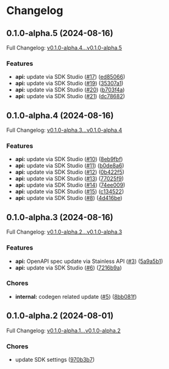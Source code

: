 # Changelog

## 0.1.0-alpha.5 (2024-08-16)

Full Changelog: [v0.1.0-alpha.4...v0.1.0-alpha.5](https://github.com/layerswap/layerswap-sdk/compare/v0.1.0-alpha.4...v0.1.0-alpha.5)

### Features

* **api:** update via SDK Studio ([#17](https://github.com/layerswap/layerswap-sdk/issues/17)) ([ed85066](https://github.com/layerswap/layerswap-sdk/commit/ed85066443e89f5141dd77a3c881745bc189dc6e))
* **api:** update via SDK Studio ([#19](https://github.com/layerswap/layerswap-sdk/issues/19)) ([35307a1](https://github.com/layerswap/layerswap-sdk/commit/35307a181c4bf9a1b1c63b5a45906f20aa1662d2))
* **api:** update via SDK Studio ([#20](https://github.com/layerswap/layerswap-sdk/issues/20)) ([b703f4a](https://github.com/layerswap/layerswap-sdk/commit/b703f4a45e72c55db29e3de97029afe57fa1cb69))
* **api:** update via SDK Studio ([#21](https://github.com/layerswap/layerswap-sdk/issues/21)) ([dc78682](https://github.com/layerswap/layerswap-sdk/commit/dc7868268fdc84c2bf0465bca22e4422e2659934))

## 0.1.0-alpha.4 (2024-08-16)

Full Changelog: [v0.1.0-alpha.3...v0.1.0-alpha.4](https://github.com/layerswap/layerswap-sdk/compare/v0.1.0-alpha.3...v0.1.0-alpha.4)

### Features

* **api:** update via SDK Studio ([#10](https://github.com/layerswap/layerswap-sdk/issues/10)) ([8eb9fbf](https://github.com/layerswap/layerswap-sdk/commit/8eb9fbf027634fc01a1e14cdb8dd8964d42f3e6e))
* **api:** update via SDK Studio ([#11](https://github.com/layerswap/layerswap-sdk/issues/11)) ([b0de8a6](https://github.com/layerswap/layerswap-sdk/commit/b0de8a60ca78b891905fc01afd4ba85b669cbe33))
* **api:** update via SDK Studio ([#12](https://github.com/layerswap/layerswap-sdk/issues/12)) ([0b422f5](https://github.com/layerswap/layerswap-sdk/commit/0b422f551c221f3a8fe7916355a0d90e36b8f866))
* **api:** update via SDK Studio ([#13](https://github.com/layerswap/layerswap-sdk/issues/13)) ([77025f9](https://github.com/layerswap/layerswap-sdk/commit/77025f93a5c0368f9f46237506f572961e7e2955))
* **api:** update via SDK Studio ([#14](https://github.com/layerswap/layerswap-sdk/issues/14)) ([74ee009](https://github.com/layerswap/layerswap-sdk/commit/74ee009dc48db03fe46f89c1522686f0bfd80dcb))
* **api:** update via SDK Studio ([#15](https://github.com/layerswap/layerswap-sdk/issues/15)) ([c134522](https://github.com/layerswap/layerswap-sdk/commit/c1345223d1498199bc8d48d6dc5669302e3ccdbc))
* **api:** update via SDK Studio ([#8](https://github.com/layerswap/layerswap-sdk/issues/8)) ([4d416be](https://github.com/layerswap/layerswap-sdk/commit/4d416be2fda708c2486f5849b3af7d6fe42f02be))

## 0.1.0-alpha.3 (2024-08-16)

Full Changelog: [v0.1.0-alpha.2...v0.1.0-alpha.3](https://github.com/layerswap/layerswap-sdk/compare/v0.1.0-alpha.2...v0.1.0-alpha.3)

### Features

* **api:** OpenAPI spec update via Stainless API ([#3](https://github.com/layerswap/layerswap-sdk/issues/3)) ([5a9a5b1](https://github.com/layerswap/layerswap-sdk/commit/5a9a5b1cfc1c9181b0d79f3bdc4d34393113bc28))
* **api:** update via SDK Studio ([#6](https://github.com/layerswap/layerswap-sdk/issues/6)) ([7216b9a](https://github.com/layerswap/layerswap-sdk/commit/7216b9a880329536cc4bda1136146f316e140f53))


### Chores

* **internal:** codegen related update ([#5](https://github.com/layerswap/layerswap-sdk/issues/5)) ([8bb081f](https://github.com/layerswap/layerswap-sdk/commit/8bb081f82a964d095c3174de10db4bb2624921cf))

## 0.1.0-alpha.2 (2024-08-01)

Full Changelog: [v0.1.0-alpha.1...v0.1.0-alpha.2](https://github.com/layerswap/layerswap-sdk/compare/v0.1.0-alpha.1...v0.1.0-alpha.2)

### Chores

* update SDK settings ([970b3b7](https://github.com/layerswap/layerswap-sdk/commit/970b3b7f636d7958f7621eb64e40d0249b651783))
